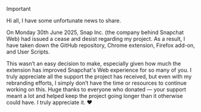 > [!IMPORTANT]  
> Hi all, I have some unfortunate news to share.
>
>On Monday 30th June 2025, Snap Inc. (the company behind Snapchat Web) had issued a cease and desist regarding my project. As a result, I have taken down the GitHub repository, Chrome extension, Firefox add-on, and User Scripts.
>
>This wasn’t an easy decision to make, especially given how much the extension has improved Snapchat's Web experience for so many of you. I truly appreciate all the support the project has received, but even with my rebranding efforts, I simply don’t have the time or resources to continue working on this. Huge thanks to everyone who donated — your support meant a lot and helped keep the project going longer than it otherwise could have. I truly appreciate it. ❤️